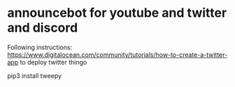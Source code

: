 # announcebot for youtube and twitter and discord

Following instructions: https://www.digitalocean.com/community/tutorials/how-to-create-a-twitter-app to deploy twitter thingo

pip3 install tweepy